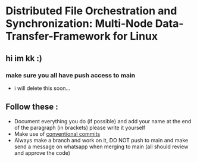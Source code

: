 # Distributed File Orchestration and Synchronization: Multi-Node Data-Transfer-Framework for Linux

## hi im kk :)

### make sure you all have push access to main 
- i will delete this soon... 

## Follow these :
- Document everything you do (if possible) and add your name at the end of the paragraph (in brackets) please write it yourself 
- Make use of [conventional commits](https://gist.github.com/qoomon/5dfcdf8eec66a051ecd85625518cfd13)
- Always make a branch and work on it, DO NOT push to main and make send a message on whatsapp when merging to main (all should review and approve the code)
